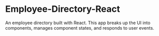 # Employee-Directory-React
An employee directory built with React. This app breaks up the UI into components, manages component states, and responds to user events.
